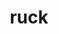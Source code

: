 ---
category: 4-letters
denotation: null
name: ruck
reference_link: https://www.etymonline.com/word/ruck
root_language: null
root_name: null
title: ruck
type: free
word_sums:
- respelling: ruck
  sum: 'Ruck + '
---